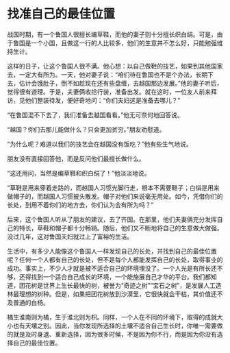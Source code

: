 # 找准自己的最佳位置

战国时期，有一个鲁国人很擅长编草鞋，而他的妻子则十分擅长织白绢。可是，由于鲁国是一个小国，且做这一行的人比较多，他们的生意并不怎么好，只能勉强维持生计。 

这样的日子，让这个鲁国人很不满。他心想：以自己做鞋的技艺，如果到其他国家去，一定大有所为。一天，他对妻子说：“咱们待在鲁国也不是个办法，长期下去，估计会饿肚子，倒不如趁现在还有些盘缠，去越国那边发展。”他的妻子听后，觉得很有道理。于是，夫妻俩收拾行装，准备出发。就在这时，一位友人前来拜访，见他们整装待发，便好奇地问：“你们夫妇这是准备去哪儿？” 

“在鲁国混不下去了，我们准备去越国看看。”他无可奈何地回答说。 

“越国？你们去那儿能做什么？只会更加贫穷。”朋友劝慰道。 

“为什么呢？难道以我们的技艺会在越国没有饭吃？”他有些生气地说。 

朋友没有直接回答他，而是反问他们最擅长做什么。 

“这还用问，当然是编草鞋和织白绢了！”他淡淡地说。 

“草鞋是用来穿着走路的，而越国人习惯光脚行走，根本不需要鞋子；白绢是用来做帽子的，而越国人习惯披头散发。帽子对他们来说毫无用处。如今，凭借你们的长处，到用不着你们的地方去，你们认为会有所为吗？” 

后来，这个鲁国人听从了朋友的建议，去了齐国。在那里，他们夫妻俩充分发挥自己的特长，草鞋和帽子都十分畅销。随后，他们又不断地将自己的生意做大做强。没过几年，这对鲁国夫妇就过上了富裕的生活。 

生活中，有多少人能像这个鲁国人一样发现自己的长处，并找到自己的最佳位置呢？任何一个人都有自己的长处，但不是每个人都能发挥自己的长处，取得事业的成功。事实上，不少人才就是被不适合自己的环境埋没了。一个人光是有所长还不够，还得找到一个适合自己成长的环境，一个能施展自己才华的平台。我们都知道，团花树是世界上生长最快的树，被誉为“奇迹之树”“宝石之树”，是发展人工造林最理想的树种。但是，如果把团花树放到沙漠里，它很快就会干枯，其价值还不及普通的白杨。 

橘生淮南则为橘，生于淮北则为枳。同样，一个人在不同的环境下，取得的成就大小也有天壤之别。因此，当你发现所选择的土壤不适合自己生长时，你唯一需要做的就是及时身退、重新选择，因为很多时候，不是因为你不行，而是因为你没有选择自己的最佳位置。